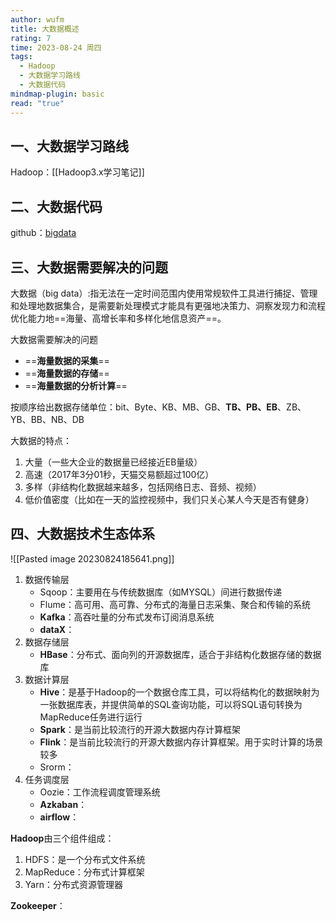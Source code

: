 ```yaml
---
author: wufm
title: 大数据概述
rating: 7
time: 2023-08-24 周四
tags:
  - Hadoop
  - 大数据学习路线
  - 大数据代码
mindmap-plugin: basic
read: "true"
---
```

## 一、大数据学习路线

Hadoop：[[Hadoop3.x学习笔记]]
## 二、大数据代码

github：[bigdata](https://github.com/iamwufm/bigdata)

## 三、大数据需要解决的问题

大数据（big data）:指无法在一定时间范围内使用常规软件工具进行捕捉、管理和处理地数据集合，是需要新处理模式才能具有更强地决策力、洞察发现力和流程优化能力地==海量、高增长率和多样化地信息资产==。

大数据需要解决的问题
- ==**海量数据的采集**==
- ==**海量数据的存储**==
- ==**海量数据的分析计算**==

按顺序给出数据存储单位：bit、Byte、KB、MB、GB、**TB、PB、EB**、ZB、YB、BB、NB、DB

大数据的特点：
1. 大量（一些大企业的数据量已经接近EB量级）
2. 高速（2017年3分01秒，天猫交易额超过100亿）
3. 多样（非结构化数据越来越多，包括网络日志、音频、视频）
4. 低价值密度（比如在一天的监控视频中，我们只关心某人今天是否有健身）
## 四、大数据技术生态体系

![[Pasted image 20230824185641.png]]

1. 数据传输层
	- Sqoop：主要用在与传统数据库（如MYSQL）间进行数据传递
	- Flume：高可用、高可靠、分布式的海量日志采集、聚合和传输的系统
	- **Kafka**：高吞吐量的分布式发布订阅消息系统
	- **dataX**：
1. 数据存储层
	- **HBase**：分布式、面向列的开源数据库，适合于非结构化数据存储的数据库
2. 数据计算层
	- **Hive**：是基于Hadoop的一个数据仓库工具，可以将结构化的数据映射为一张数据库表，并提供简单的SQL查询功能，可以将SQL语句转换为MapReduce任务进行运行
	- **Spark**：是当前比较流行的开源大数据内存计算框架
	- **Flink**：是当前比较流行的开源大数据内存计算框架。用于实时计算的场景较多
	- Srorm：
3. 任务调度层
	- Oozie：工作流程调度管理系统
	- **Azkaban**：
	- **airflow**：

**Hadoop**由三个组件组成：
1. HDFS：是一个分布式文件系统
2. MapReduce：分布式计算框架
3. Yarn：分布式资源管理器

**Zookeeper**：